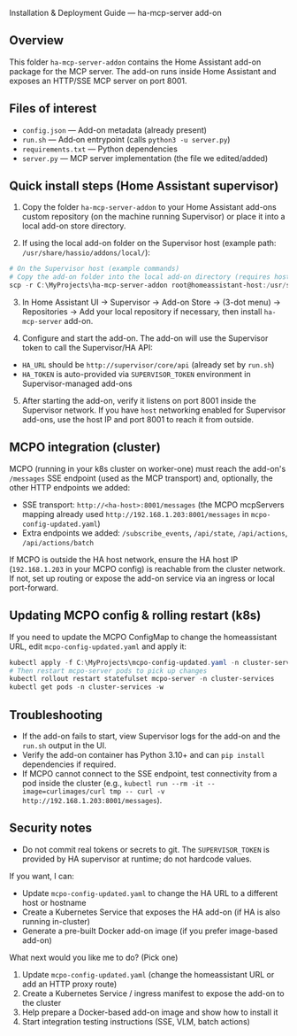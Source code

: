 Installation & Deployment Guide — ha-mcp-server add-on

## Overview

This folder `ha-mcp-server-addon` contains the Home Assistant add-on package for the MCP server. The add-on runs inside Home Assistant and exposes an HTTP/SSE MCP server on port 8001.

## Files of interest

- `config.json` — Add-on metadata (already present)
- `run.sh` — Add‑on entrypoint (calls `python3 -u server.py`)
- `requirements.txt` — Python dependencies
- `server.py` — MCP server implementation (the file we edited/added)

## Quick install steps (Home Assistant supervisor)

1. Copy the folder `ha-mcp-server-addon` to your Home Assistant add-ons custom repository (on the machine running Supervisor) or place it into a local add-on store directory.

2. If using the local add-on folder on the Supervisor host (example path: `/usr/share/hassio/addons/local/`):

```powershell
# On the Supervisor host (example commands)
# Copy the add-on folder into the local add-on directory (requires host access)
scp -r C:\MyProjects\ha-mcp-server-addon root@homeassistant-host:/usr/share/hassio/addons/local/
```

3. In Home Assistant UI → Supervisor → Add-on Store → (3-dot menu) → Repositories → Add your local repository if necessary, then install `ha-mcp-server` add-on.

4. Configure and start the add-on. The add-on will use the Supervisor token to call the Supervisor/HA API:

- `HA_URL` should be `http://supervisor/core/api` (already set by `run.sh`)
- `HA_TOKEN` is auto-provided via `SUPERVISOR_TOKEN` environment in Supervisor-managed add-ons

5. After starting the add-on, verify it listens on port 8001 inside the Supervisor network. If you have `host` networking enabled for Supervisor add-ons, use the host IP and port 8001 to reach it from outside.

## MCPO integration (cluster)

MCPO (running in your k8s cluster on worker-one) must reach the add-on's `/messages` SSE endpoint (used as the MCP transport) and, optionally, the other HTTP endpoints we added:

- SSE transport: `http://<ha-host>:8001/messages` (the MCPO mcpServers mapping already used `http://192.168.1.203:8001/messages` in `mcpo-config-updated.yaml`)
- Extra endpoints we added: `/subscribe_events`, `/api/state`, `/api/actions`, `/api/actions/batch`

If MCPO is outside the HA host network, ensure the HA host IP (`192.168.1.203` in your MCPO config) is reachable from the cluster network. If not, set up routing or expose the add-on service via an ingress or local port-forward.

## Updating MCPO config & rolling restart (k8s)

If you need to update the MCPO ConfigMap to change the homeassistant URL, edit `mcpo-config-updated.yaml` and apply it:

```powershell
kubectl apply -f C:\MyProjects\mcpo-config-updated.yaml -n cluster-services
# Then restart mcpo-server pods to pick up changes
kubectl rollout restart statefulset mcpo-server -n cluster-services
kubectl get pods -n cluster-services -w
```

## Troubleshooting

- If the add-on fails to start, view Supervisor logs for the add-on and the `run.sh` output in the UI.
- Verify the add-on container has Python 3.10+ and can `pip install` dependencies if required.
- If MCPO cannot connect to the SSE endpoint, test connectivity from a pod inside the cluster (e.g., `kubectl run --rm -it --image=curlimages/curl tmp -- curl -v http://192.168.1.203:8001/messages`).

## Security notes

- Do not commit real tokens or secrets to git. The `SUPERVISOR_TOKEN` is provided by HA supervisor at runtime; do not hardcode values.

If you want, I can:

- Update `mcpo-config-updated.yaml` to change the HA URL to a different host or hostname
- Create a Kubernetes Service that exposes the HA add-on (if HA is also running in-cluster)
- Generate a pre-built Docker add-on image (if you prefer image-based add-on)

What next would you like me to do? (Pick one)

1. Update `mcpo-config-updated.yaml` (change the homeassistant URL or add an HTTP proxy route)
2. Create a Kubernetes Service / ingress manifest to expose the add-on to the cluster
3. Help prepare a Docker-based add-on image and show how to install it
4. Start integration testing instructions (SSE, VLM, batch actions)
